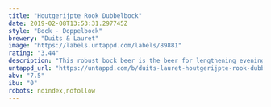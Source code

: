 ```yaml
---
title: "Houtgerijpte Rook Dubbelbock"
date: 2019-02-08T13:53:31.297745Z
style: "Bock - Doppelbock"
brewery: "Duits & Lauret"
image: "https://labels.untappd.com/labels/89881"
rating: "3.44"
description: "This robust bock beer is the beer for lengthening evenings. The roasted and smoked malt varieties used give this beer its striking aroma and colour while the fragrant hop varieties and subtle touches of wood provide the beer fullness and depth. This strong beer can be enjoyed on its own but also combines well with beautiful stews."
untappd_url: "https://untappd.com/b/duits-lauret-houtgerijpte-rook-dubbelbock/89881"
abv: "7.5"
ibu: "0"
robots: noindex,nofollow
---
```

